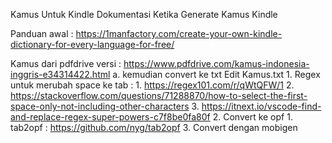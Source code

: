 Kamus Untuk Kindle
Dokumentasi Ketika Generate Kamus Kindle

Panduan awal : https://1manfactory.com/create-your-own-kindle-dictionary-for-every-language-for-free/

Kamus dari pdfdrive versi : https://www.pdfdrive.com/kamus-indonesia-inggris-e34314422.html
    a. kemudian convert ke txt 
    Edit Kamus.txt
      1. Regex untuk merubah space ke tab : 
         1. https://regex101.com/r/qWtQFW/1
         2. https://stackoverflow.com/questions/71288870/how-to-select-the-first-space-only-not-including-other-characters
         3. https://itnext.io/vscode-find-and-replace-regex-super-powers-c7f8be0fa80f
      2. Convert ke opf
         1.  tab2opf : https://github.com/nyg/tab2opf
      3. Convert dengan mobigen
      


